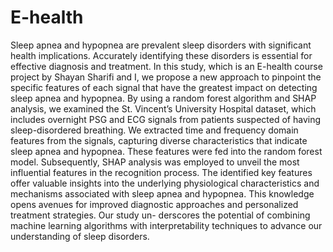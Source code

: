 # E-health
Sleep apnea and hypopnea are prevalent sleep disorders with significant health implications. Accurately identifying these disorders is essential for effective diagnosis and treatment. In this study, which is an E-health course project by Shayan Sharifi and I, we propose a new approach to pinpoint the specific features of each signal that have the greatest impact on detecting sleep apnea and hypopnea. By using a random forest algorithm and SHAP analysis, we examined the St. Vincent’s University Hospital dataset, which includes overnight PSG and ECG signals from patients suspected of having sleep-disordered breathing. We extracted time and frequency domain features from the signals, capturing diverse characteristics that indicate sleep apnea and hypopnea. These features were fed into the random forest model. Subsequently, SHAP analysis was employed to unveil the most influential features in the recognition process. The identified key features offer valuable insights into the underlying physiological characteristics and mechanisms associated with sleep apnea and hypopnea. This knowledge opens avenues for improved diagnostic approaches and personalized treatment strategies. Our study un- derscores the potential of combining machine learning algorithms with interpretability techniques to advance our understanding of sleep disorders.
